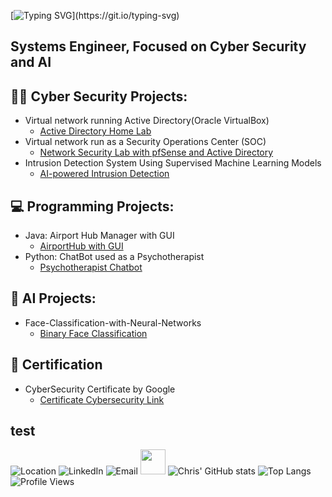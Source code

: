 [![Typing SVG](https://readme-typing-svg.herokuapp.com?font=Fira+Code&size=24&duration=4000&pause=1000&color=00C853&vCenter=true&width=420&lines=Hi%2C+I'm+Chris!)](https://git.io/typing-svg)

## Systems Engineer, Focused on Cyber Security and AI 

## 👨‍💻 Cyber Security Projects:
- Virtual network running Active Directory(Oracle VirtualBox)
  - [Active Directory Home Lab](https://github.com/ChrisXioannou/HomeLabDirectory)
- Virtual network run as a Security Operations Center (SOC)
  - [Network Security Lab with pfSense and Active Directory](https://github.com/ChrisXioannou/SOC_PFSPLINE)
- Intrusion Detection System Using Supervised Machine Learning Models
  - [AI-powered Intrusion Detection](https://github.com/ChrisXioannou/Intrusion-Detection-System-Using-Supervised-Machine-Learning-Models)
  
## 💻 Programming Projects: 
- Java: Airport Hub Manager with GUI
  - [AirportHub with GUI](https://github.com/ChrisXioannou/Airport-Hub-Manager)
- Python: ChatBot used as a Psychotherapist
  - [Psychotherapist Chatbot](https://github.com/ChrisXioannou/Psychotherapist-Chatbot)

## 🧠 AI Projects: 
- Face-Classification-with-Neural-Networks
  - [Binary Face Classification](https://github.com/ChrisXioannou/Face-Classification-with-Neural-Networks)


## 📜 Certification
- CyberSecurity Certificate by Google 
  - [Certificate Cybersecurity Link](https://coursera.org/verify/professional-cert/P8EV4EFLXEVX)


## test
![Location](https://img.shields.io/badge/Thessaloniki-Greece-blue?style=flat&logo=google-maps)
![LinkedIn](https://img.shields.io/badge/LinkedIn-Profile-blue?logo=linkedin&style=flat)
![Email](https://img.shields.io/badge/Email-christoshajioannou%40gmail.com-red?logo=gmail&style=flat)
<img src="https://media.giphy.com/media/hvRJCLFzcasrR4ia7z/giphy.gif" width="40" />
![Chris' GitHub stats](https://github-readme-stats.vercel.app/api?username=ChrisXioannou&show_icons=true&theme=radical)
![Top Langs](https://github-readme-stats.vercel.app/api/top-langs/?username=ChrisXioannou&layout=compact&theme=radical)
![Profile Views](https://komarev.com/ghpvc/?username=ChrisXioannou&color=blue)
